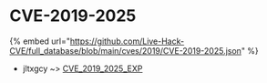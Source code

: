 # CVE-2019-2025
{% embed url="https://github.com/Live-Hack-CVE/full_database/blob/main/cves/2019/CVE-2019-2025.json" %}

* jltxgcy ~> [CVE_2019_2025_EXP](https://www.alice-snow.ru/2019/database/cve-2019-2025/cve_2019_2025_exp-jltxgcy)